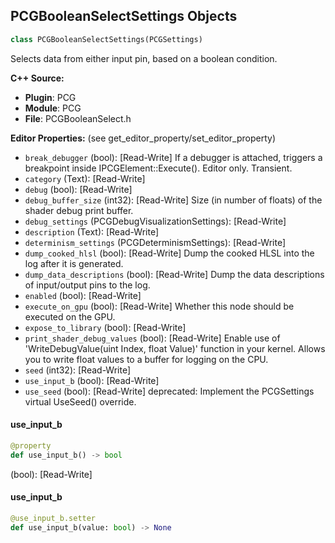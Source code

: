 ## PCGBooleanSelectSettings Objects

```python
class PCGBooleanSelectSettings(PCGSettings)
```

Selects data from either input pin, based on a boolean condition.

**C++ Source:**

- **Plugin**: PCG
- **Module**: PCG
- **File**: PCGBooleanSelect.h

**Editor Properties:** (see get_editor_property/set_editor_property)

- ``break_debugger`` (bool):  [Read-Write] If a debugger is attached, triggers a breakpoint inside IPCGElement::Execute(). Editor only. Transient.
- ``category`` (Text):  [Read-Write]
- ``debug`` (bool):  [Read-Write]
- ``debug_buffer_size`` (int32):  [Read-Write] Size (in number of floats) of the shader debug print buffer.
- ``debug_settings`` (PCGDebugVisualizationSettings):  [Read-Write]
- ``description`` (Text):  [Read-Write]
- ``determinism_settings`` (PCGDeterminismSettings):  [Read-Write]
- ``dump_cooked_hlsl`` (bool):  [Read-Write] Dump the cooked HLSL into the log after it is generated.
- ``dump_data_descriptions`` (bool):  [Read-Write] Dump the data descriptions of input/output pins to the log.
- ``enabled`` (bool):  [Read-Write]
- ``execute_on_gpu`` (bool):  [Read-Write] Whether this node should be executed on the GPU.
- ``expose_to_library`` (bool):  [Read-Write]
- ``print_shader_debug_values`` (bool):  [Read-Write] Enable use of 'WriteDebugValue(uint Index, float Value)' function in your kernel. Allows you to write float values to a buffer for logging on the CPU.
- ``seed`` (int32):  [Read-Write]
- ``use_input_b`` (bool):  [Read-Write]
- ``use_seed`` (bool):  [Read-Write]
  deprecated: Implement the PCGSettings virtual UseSeed() override.

<a id="unreal.PCGBooleanSelectSettings.use_input_b"></a>

#### use_input_b

```python
@property
def use_input_b() -> bool
```

(bool):  [Read-Write]

<a id="unreal.PCGBooleanSelectSettings.use_input_b"></a>

#### use_input_b

```python
@use_input_b.setter
def use_input_b(value: bool) -> None
```

<a id="unreal.PCGBoundsFromMeshSettings"></a>